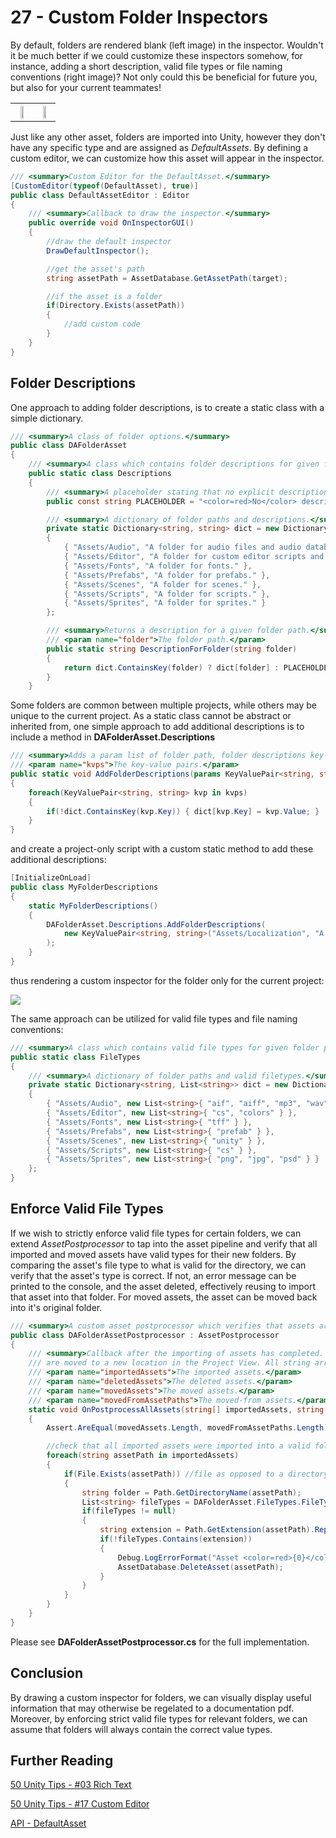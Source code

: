 # 27 - Custom Folder Inspectors

By default, folders are rendered blank (left image) in the inspector. Wouldn't it be much better if we could customize these inspectors somehow, for instance, adding a short description, valid file types or file naming conventions (right image)? Not only could this be beneficial for future you, but also for your current teammates!

<table style="width:100%">
  <tr>
    <th><img src="images/customFolderInspectors1.png" style="width:50%"></th>
    <th><img src="images/customFolderInspectors2.png" style="width:50%"></th>
  </tr>
</table>

Just like any other asset, folders are imported into Unity, however they don't have any specific type and are assigned as *DefaultAssets*. By defining a custom editor, we can customize how this asset will appear in the inspector.

```c#
/// <summary>Custom Editor for the DefaultAsset.</summary>
[CustomEditor(typeof(DefaultAsset), true)]
public class DefaultAssetEditor : Editor
{
    /// <summary>Callback to draw the inspector.</summary>
    public override void OnInspectorGUI()
    {
        //draw the default inspector
        DrawDefaultInspector();

        //get the asset's path
        string assetPath = AssetDatabase.GetAssetPath(target);

        //if the asset is a folder
        if(Directory.Exists(assetPath))
        {
            //add custom code
        }
    }
}
```

## Folder Descriptions

One approach to adding folder descriptions, is to create a static class with a simple dictionary.

```c#
/// <summary>A class of folder options.</summary>
public class DAFolderAsset
{
    /// <summary>A class which contains folder descriptions for given folder paths.</summary>
    public static class Descriptions
    {
        /// <summary>A placeholder stating that no explicit description was given.</summary>
        public const string PLACEHOLDER = "<color=red>No</color> description given.";

        /// <summary>A dictionary of folder paths and descriptions.</summary>
        private static Dictionary<string, string> dict = new Dictionary<string, string>
        {
            { "Assets/Audio", "A folder for audio files and audio databases. Music and SFX subfolders are expected." },
            { "Assets/Editor", "A folder for custom editor scripts and color palettes." },
            { "Assets/Fonts", "A folder for fonts." },
            { "Assets/Prefabs", "A folder for prefabs." },
            { "Assets/Scenes", "A folder for scenes." },
            { "Assets/Scripts", "A folder for scripts." },
            { "Assets/Sprites", "A folder for sprites." }
        };

        /// <summary>Returns a description for a given folder path.</summary>
        /// <param name="folder">The folder path.</param>
        public static string DescriptionForFolder(string folder)
        {
            return dict.ContainsKey(folder) ? dict[folder] : PLACEHOLDER;
        }
    }
```

Some folders are common between multiple projects, while others may be unique to the current project. As a static class cannot be abstract or inherited from, one simple approach to add additional descriptions is to include a method in **DAFolderAsset.Descriptions**

```c#
/// <summary>Adds a param list of folder path, folder descriptions key-value pairs.</summary>
/// <param name="kvps">The key-value pairs.</param>
public static void AddFolderDescriptions(params KeyValuePair<string, string>[] kvps)
{
    foreach(KeyValuePair<string, string> kvp in kvps)
    {
        if(!dict.ContainsKey(kvp.Key)) { dict[kvp.Key] = kvp.Value; }
    }
}
```

and create a project-only script with a custom static method to add these additional descriptions:

```c#
[InitializeOnLoad]
public class MyFolderDescriptions
{
    static MyFolderDescriptions()
    {
        DAFolderAsset.Descriptions.AddFolderDescriptions(
            new KeyValuePair<string, string>("Assets/Localization", "A folder of localization files.")
        );
    }
}
```

thus rendering a custom inspector for the folder only for the current project:

![](images/customFolderInspectors3.png)

The same approach can be utilized for valid file types and file naming conventions:

```c#
/// <summary>A class which contains valid file types for given folder paths.</summary>
public static class FileTypes
{
    /// <summary>A dictionary of folder paths and valid filetypes.</summary>
    private static Dictionary<string, List<string>> dict = new Dictionary<string, List<string>>
    {
        { "Assets/Audio", new List<string>{ "aif", "aiff", "mp3", "wav" } },
        { "Assets/Editor", new List<string>{ "cs", "colors" } },
        { "Assets/Fonts", new List<string>{ "tff" } },
        { "Assets/Prefabs", new List<string>{ "prefab" } },
        { "Assets/Scenes", new List<string>{ "unity" } },
        { "Assets/Scripts", new List<string>{ "cs" } },
        { "Assets/Sprites", new List<string>{ "png", "jpg", "psd" } }
    };
}
```

## Enforce Valid File Types

If we wish to strictly enforce valid file types for certain folders, we can extend *AssetPostprocessor* to tap into the asset pipeline and verify that all imported and moved assets have valid types for their new folders. By comparing the asset's file type to what is valid for the directory, we can verify that the asset's type is correct. If not, an error message can be printed to the console, and the asset deleted, effectively reusing to import that asset into that folder. For moved assets, the asset can be moved back into it's original folder.

```c#
/// <summary>A custom asset postprocessor which verifies that assets are imported into/moved to valid folders.</summary>
public class DAFolderAssetPostprocessor : AssetPostprocessor
{
    /// <summary>Callback after the importing of assets has completed. This call can occur after a manual reimport, or any time an asset/folder of assets
    /// are moved to a new location in the Project View. All string arrays are filepaths relative to the Project's root Assets folder.</summary>
    /// <param name="importedAssets">The imported assets.</param>
    /// <param name="deletedAssets">The deleted assets.</param>
    /// <param name="movedAssets">The moved assets.</param>
    /// <param name="movedFromAssetPaths">The moved-from assets.</param>
    static void OnPostprocessAllAssets(string[] importedAssets, string[] deletedAssets, string[] movedAssets, string[] movedFromAssetPaths)
    {
        Assert.AreEqual(movedAssets.Length, movedFromAssetPaths.Length);

        //check that all imported assets were imported into a valid folder
        foreach(string assetPath in importedAssets)
        {
            if(File.Exists(assetPath)) //file as opposed to a directory
            {
                string folder = Path.GetDirectoryName(assetPath);
                List<string> fileTypes = DAFolderAsset.FileTypes.FileTypesForFolder(folder);
                if(fileTypes != null)
                {
                    string extension = Path.GetExtension(assetPath).Replace(".", "");
                    if(!fileTypes.Contains(extension))
                    {
                        Debug.LogErrorFormat("Asset <color=red>{0}</color> could not be imported into folder <color=blue>{1}</color> because <color=green>{2}</color> is an invalid filetype.", Path.GetFileName(assetPath), folder, extension);
                        AssetDatabase.DeleteAsset(assetPath);
                    }
                }
            }
        }
    }
}
```

Please see **DAFolderAssetPostprocessor.cs** for the full implementation.

## Conclusion

By drawing a custom inspector for folders, we can visually display useful information that may otherwise be regelated to a documentation pdf. Moreover, by enforcing strict valid file types for relevant folders, we can assume that folders will always contain the correct value types.

## Further Reading

[50 Unity Tips - #03 Rich Text](https://github.com/defuncart/50-unity-tips/tree/master/%2303-RichText)

[50 Unity Tips - #17 Custom Editor](https://github.com/defuncart/50-unity-tips/tree/master/%2317-CustomEditor)

[API - DefaultAsset](https://docs.unity3d.com/ScriptReference/DefaultAsset.html)
